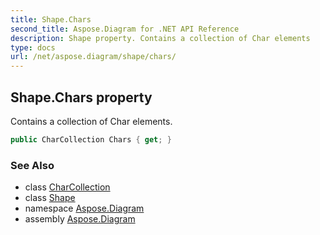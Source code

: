 ```yaml
---
title: Shape.Chars
second_title: Aspose.Diagram for .NET API Reference
description: Shape property. Contains a collection of Char elements
type: docs
url: /net/aspose.diagram/shape/chars/
---
```

## Shape.Chars property

Contains a collection of Char elements.

```csharp
public CharCollection Chars { get; }
```

### See Also

* class [CharCollection](../../charcollection/)
* class [Shape](../)
* namespace [Aspose.Diagram](../../shape/)
* assembly [Aspose.Diagram](../../../)


